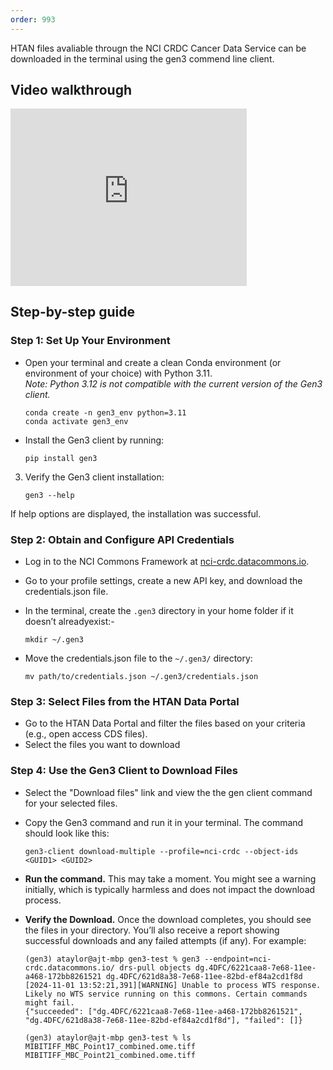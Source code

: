 ```yaml
---
order: 993
---
```


HTAN files avaliable througn the NCI CRDC Cancer Data Service can be downloaded in the terminal using the gen3 commend line client.

## Video walkthrough

<div style="position: relative; width: 75%; height: 0; padding-bottom: 56.25%;"><iframe src="https://us02web.zoom.us/clips/embed/Qkzr91sZyUvEHQL9DPVcpyS-0snpuI1-2TmAvroBqUk6UWvoxm2qlQl8xXWFEyKA6lUSJ2rQ5_u1mWxvsobpC90k.XD-nLVM2nku3XLvB" frameborder="0" allowfullscreen="allowfullscreen" style="position: absolute; width: 100%; height: 100%; top: 0; left: 0; "></iframe></div>

## Step-by-step guide



### Step 1: Set Up Your Environment

- Open your terminal and create a clean Conda environment (or environment of your choice) with Python 3.11.  
*Note: Python 3.12 is not compatible with the current version of the Gen3 client.*

    ```
    conda create -n gen3_env python=3.11
    conda activate gen3_env
    ```

- Install the Gen3 client by running:

    ```
    pip install gen3
    ```

3.	Verify the Gen3 client installation:

    ```
    gen3 --help
    ```
If help options are displayed, the installation was successful.

### Step 2: Obtain and Configure API Credentials

- Log in to the NCI Commons Framework at [nci-crdc.datacommons.io](https://nci-crdc.datacommons.io).
- Go to your profile settings, create a new API key, and download the credentials.json file.
- In the terminal, create the `.gen3` directory in your home folder if it doesn’t alreadyexist:- 
    ```
    mkdir ~/.gen3
    ```

- Move the credentials.json file to the `~/.gen3/` directory:

    ```
    mv path/to/credentials.json ~/.gen3/credentials.json
    ```


### Step 3: Select Files from the HTAN Data Portal

- Go to the HTAN Data Portal and filter the files based on your criteria (e.g., open access CDS files).
- Select the files you want to download

### Step 4: Use the Gen3 Client to Download Files

- Select the "Download files" link and view the the gen client command for your selected files.
- Copy the Gen3 command and run it in your terminal. The command should look like this:

    ```
    gen3-client download-multiple --profile=nci-crdc --object-ids <GUID1> <GUID2>
    ```

- **Run the command.** This may take a moment. You might see a warning initially, which is typically harmless and does not impact the download process.
- **Verify the Download.** Once the download completes, you should see the files in your directory. You’ll also receive a report showing successful downloads and any failed attempts (if any). For example:
    ```
    (gen3) ataylor@ajt-mbp gen3-test % gen3 --endpoint=nci-crdc.datacommons.io/ drs-pull objects dg.4DFC/6221caa8-7e68-11ee-a468-172bb8261521 dg.4DFC/621d8a38-7e68-11ee-82bd-ef84a2cd1f8d
    [2024-11-01 13:52:21,391][WARNING] Unable to process WTS response. Likely no WTS service running on this commons. Certain commands might fail.
    {"succeeded": ["dg.4DFC/6221caa8-7e68-11ee-a468-172bb8261521", "dg.4DFC/621d8a38-7e68-11ee-82bd-ef84a2cd1f8d"], "failed": []}

    (gen3) ataylor@ajt-mbp gen3-test % ls
    MIBITIFF_MBC_Point17_combined.ome.tiff	MIBITIFF_MBC_Point21_combined.ome.tiff
    ```